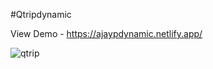 #Qtripdynamic

View Demo - https://ajaypdynamic.netlify.app/
 
 
 ![qtrip](https://user-images.githubusercontent.com/76960865/215405541-bb530942-d52d-4ac0-bc31-7dfbe8011fe9.png)

